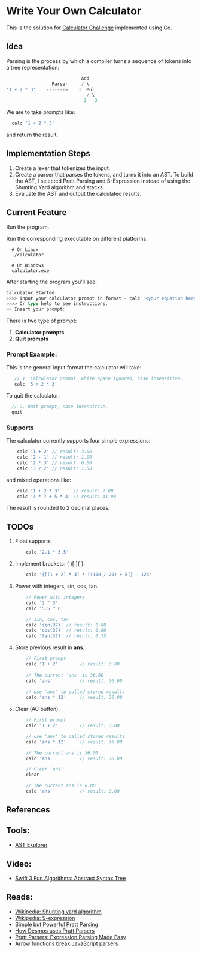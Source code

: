 # Write Your Own Calculator

This is the solution for [Calculator Challenge](https://codingchallenges.fyi/challenges/challenge-calculator)
implemented using Go.

## Idea

Parsing is the process by which a compiler turns a sequence of tokens into a tree representation:

```go
                            Add
                 Parser     / \
'1 + 2 * 3'    ------->    1  Mul
                              / \
                             2   3
```

We are to take prompts like:

```go
  calc '1 + 2 * 3'
```

and return the result.

## Implementation Steps

1. Create a lexer that tokenizes the input.
2. Create a parser that parses the tokens, and turns it into an AST.
To build the AST, I selected Pratt Parsing and S-Expression instead of using the Shunting Yard algorithm and stacks. 
3. Evaluate the AST and output the calculated results.

## Current Feature

Run the program.

Run the corresponding executable on different platforms.

```shell
  # On Linux
  ./calculator
  
  # On Windows
  calculator.exe
```

After starting the program you'll see:

```go
Calculator Started.
>>>> Input your calculator prompt in format - calc '<your equation here>'
>>>> Or type help to see instructions.
>> Insert your prompt:
```

There is two type of prompt:

1. **Calculator prompts**
2. **Quit prompts**

### Prompt Example:

This is the general input format the calculator will take:

```go
   // 1. Calculator prompt, white space ignored, case insensitive.
   calc '5 + 2 * 3'
```

To quit the calculator:

```go
  // 2. Quit prompt, case insensitive.    
  quit  
```

### Supports

The calculator currently supports four simple expressions:

```go
    calc '1 + 2' // result: 3.00
    calc '2 - 1' // result: 1.00
    calc '2 * 3' // result: 6.00
    calc '3 / 2' // result: 1.50
```

and mixed operations like:

```go
    calc '1 + 2 * 3'     // result: 7.00
    calc '3 * 7 + 5 * 4' // result: 41.00
```

The result is rounded to 2 decimal places.

## TODOs

1. Float supports
    ```go
        calc '2.1 * 3.5'
    ```
   
2. Implement brackets: ( )[ ]{ }.
    ```go
        calc '{[(1 + 2) * 3] * [(100 / 20) + 8]} - 123'
    ```
   
3. Power with integers, sin, cos, tan.
    ```go
        // Power with integers
        calc '2 ^ 3'
        calc '5.5 ^ 6' 
    ```
    ```go
        // sin, cos, tan
        calc 'sin(37)' // result: 0.80
        calc 'cos(37)' // result: 0.80 
        calc 'tan(37)' // result: 0.75
    ```
   
4. Store previous result in **ans**.
    ```go
        // First prompt
        calc '1 + 2'        // result: 3.00
        
        // The current 'ans' is 36.00
        calc 'ans'          // result: 36.00
            
        // use 'ans' to called stored results
        calc 'ans * 12'     // result: 36.00 
    ```
5. Clear (AC button).
    ```go
        // First prompt
        calc '1 + 2'        // result: 3.00
   
        // use 'ans' to called stored results
        calc 'ans * 12'     // result: 36.00
   
        // The current ans is 36.00
        calc 'ans'          // result: 36.00
   
        // Clear 'ans'
        clear
   
        // The current ans is 0.00
        calc 'ans'          // result: 0.00 
    ```
    

## References
## Tools:
- [AST Explorer](https://astexplorer.net)
## Video:
- [Swift 3 Fun Algorithms: Abstract Syntax Tree](https://www.youtube.com/watch?v=r14Vtwi2k7s)
## Reads:
- [Wikipedia: Shunting yard algorithm](https://en.wikipedia.org/wiki/Shunting_yard_algorithm#The_algorithm_in_detail) 
- [Wikipedia: S-expression](https://en.wikipedia.org/wiki/S-expression)
- [Simple but Powerful Pratt Parsing](https://matklad.github.io/2020/04/13/simple-but-powerful-pratt-parsing.html#From-Precedence-to-Binding-Power)
- [How Desmos uses Pratt Parsers](https://engineering.desmos.com/articles/pratt-parser/)
- [Pratt Parsers: Expression Parsing Made Easy](https://journal.stuffwithstuff.com/2011/03/19/pratt-parsers-expression-parsing-made-easy/)
- [Arrow functions break JavaScript parsers](https://dev.to/samthor/arrow-functions-break-javascript-parsers-1ldp)